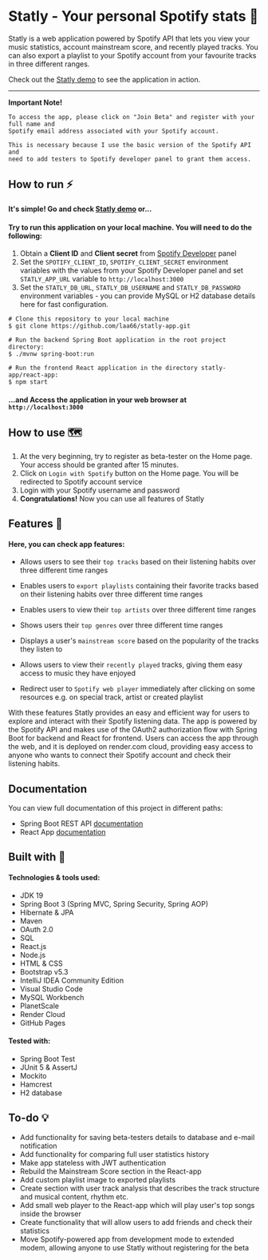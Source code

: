 # Statly - Your personal Spotify stats 🎵

Statly is a web application powered by Spotify API that lets you view your music
statistics, account mainstream score, and recently played tracks.
You can also export a playlist to your Spotify account from your favourite tracks in three different
ranges.

Check out the [Statly demo](https://statly-app.onrender.com) to see the application in action.

<hr>

**Important Note!**

    To access the app, please click on "Join Beta" and register with your full name and 
    Spotify email address associated with your Spotify account.

    This is necessary because I use the basic version of the Spotify API and 
    need to add testers to Spotify developer panel to grant them access.

## How to run ⚡

#### It's simple! Go and check [Statly demo](https://laa66.github.io/statly-app/) or...
#### Try to run this application on your local machine. You will need to do the following:

1. Obtain a **Client ID** and **Client secret** from [Spotify Developer](https://developer.spotify.com/) panel
2. Set the ``SPOTIFY_CLIENT_ID``, ``SPOTIFY_CLIENT_SECRET`` environment variables
   with the values from your Spotify Developer panel and set ``STATLY_APP_URL``
   variable to ``http://localhost:3000``
3. Set the ``STATLY_DB_URL``, ``STATLY_DB_USERNAME`` and ``STATLY_DB_PASSWORD`` environment variables - you can provide MySQL or H2 database details here for fast configuration.
 <!-- end -->

    # Clone this repository to your local machine
    $ git clone https://github.com/laa66/statly-app.git

    # Run the backend Spring Boot application in the root project directory:
    $ ./mvnw spring-boot:run

    # Run the frontend React application in the directory statly-app/react-app:
    $ npm start

#### ...and Access the application in your web browser at ``http://localhost:3000``

## How to use 🗺️

1. At the very beginning, try to register as beta-tester on the Home page.
   Your access should be granted after 15 minutes.
2. Click on ``Login with Spotify`` button on the Home page. You will be redirected to Spotify account service
3. Login with your Spotify username and password
4. **Congratulations!** Now you can use all features of Statly

## Features 📌
#### Here, you can check app features:

* Allows users to see their ``top tracks`` based on their listening habits over three different time ranges

* Enables users to ``export playlists`` containing their favorite tracks based on their listening habits over three different time ranges

* Enables users to view their ``top artists`` over three different time ranges

* Shows users their ``top genres`` over three different time ranges

* Displays a user's ``mainstream score`` based on the popularity of the tracks they listen to

* Allows users to view their ``recently played`` tracks, giving them easy access to music they have enjoyed

* Redirect user to ``Spotify web player`` immediately after clicking on some resources e.g. on special track, artist or created playlist

With these features Statly provides an easy and efficient way for users to explore and interact with their Spotify listening data. 
The app is powered by the Spotify API and makes use of the OAuth2 authorization flow with Spring Boot for backend and React for frontend. 
Users can access the app through the web, and it is deployed on render.com cloud, 
providing easy access to anyone who wants to connect their Spotify account and check their listening habits.

## Documentation

You can view full documentation of this project in different paths:

- Spring Boot REST API [documentation](./docs/REST-API-README.md)
- React App [documentation](./docs/React-app-README.md)

## Built with 🔨

#### Technologies & tools used:

- JDK 19
- Spring Boot 3 (Spring MVC, Spring Security, Spring AOP)
- Hibernate & JPA
- Maven
- OAuth 2.0
- SQL
- React.js
- Node.js
- HTML & CSS
- Bootstrap v5.3
- IntelliJ IDEA Community Edition
- Visual Studio Code
- MySQL Workbench
- PlanetScale
- Render Cloud
- GitHub Pages

#### Tested with:

- Spring Boot Test
- JUnit 5 & AssertJ
- Mockito
- Hamcrest
- H2 database


## To-do 💡

- Add functionality for saving beta-testers details to database and e-mail notification
- Add functionality for comparing full user statistics history
- Make app stateless with JWT authentication
- Rebuild the Mainstream Score section in the React-app
- Add custom playlist image to exported playlists
- Create section with user track analysis that describes the track structure and musical content, rhythm etc.
- Add small web player to the React-app which will play user's top songs inside the browser
- Create functionality that will allow users to add friends and check their statistics
- Move Spotify-powered app from development mode to extended modem, allowing anyone to use Statly without registering for the beta